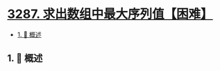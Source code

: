 # [3287. 求出数组中最大序列值【困难】](https://github.com/Tdahuyou/TNotes.leetcode/tree/main/notes/3287.%20%E6%B1%82%E5%87%BA%E6%95%B0%E7%BB%84%E4%B8%AD%E6%9C%80%E5%A4%A7%E5%BA%8F%E5%88%97%E5%80%BC%E3%80%90%E5%9B%B0%E9%9A%BE%E3%80%91)

<!-- region:toc -->

- [1. 📝 概述](#1--概述)

<!-- endregion:toc -->

## 1. 📝 概述
